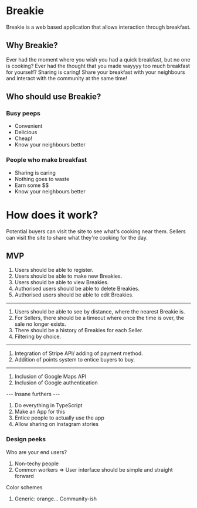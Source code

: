 # Breakie

Breakie is a web based application that allows interaction through breakfast.

## Why Breakie?
Ever had the moment where you wish you had a quick breakfast, but no one is cooking?
Ever had the thought that you made wayyyy too much breakfast for yourself?
Sharing is caring! Share your breakfast with your neighbours and interact with the community at the same time!

## Who should use Breakie?
### Busy peeps
+ Convenient
+ Delicious
+ Cheap!
+ Know your neighbours better

### People who make breakfast
+ Sharing is caring
+ Nothing goes to waste
+ Earn some $$
+ Know your neighbours better

# How does it work?
Potential buyers can visit the site to see what's cooking near them.
Sellers can visit the site to share what they're cooking for the day.

## MVP
1. Users should be able to register.
2. Users should be able to make new Breakies.
3. Users should be able to view Breakies.
4. Authorised users should be able to delete Breakies.
5. Authorised users should be able to edit Breakies.

---- 
1. Users should be able to see by distance, where the nearest Breakie is.
2. For Sellers, there should be a timeout where once the time is over, the sale no longer exists.
3. There should be a history of Breakies for each Seller.
4. Filtering by choice.

---- 
1. Integration of Stripe API/ adding of payment method.
2. Addition of points system to entice buyers to buy.

---- 
1. Inclusion of Google Maps API
2. Inclusion of Google authentication

--- Insane furthers ---
1. Do everything in TypeScript
2. Make an App for this 
3. Entice people to actually use the app
4. Allow sharing on Instagram stories

### Design peeks
Who are your end users?
1. Non-techy people
2. Common workers
=> User interface should be simple and straight forward

Color schemes
1. Generic: orange... Community-ish